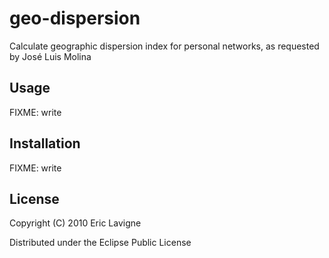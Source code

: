 # geo-dispersion

Calculate geographic dispersion index for personal networks, as requested by José Luis Molina

## Usage

FIXME: write

## Installation

FIXME: write

## License

Copyright (C) 2010 Eric Lavigne

Distributed under the Eclipse Public License

